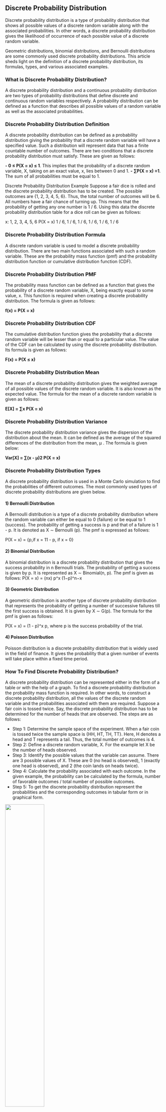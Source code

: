 ## Discrete Probability Distribution
Discrete probability distribution is a type of probability distribution that shows all possible values of a discrete random variable along with the associated probabilities. In other words, a discrete probability distribution gives the likelihood of occurrence of each possible value of a discrete random variable.

Geometric distributions, binomial distributions, and Bernoulli distributions are some commonly used discrete probability distributions. This article sheds light on the definition of a discrete probability distribution, its formulas, types, and various associated examples.


### What is Discrete Probability Distribution?
A discrete probability distribution and a continuous probability distribution are two types of probability distributions that define discrete and continuous random variables respectively. A probability distribution can be defined as a function that describes all possible values of a random variable as well as the associated probabilities.

### Discrete Probability Distribution Definition
A discrete probability distribution can be defined as a probability distribution giving the probability that a discrete random variable will have a specified value. Such a distribution will represent data that has a finite countable number of outcomes. There are two conditions that a discrete probability distribution must satisfy. These are given as follows:

**- 0 ≤ P(X = x) ≤ 1**. This implies that the probability of a discrete random variable, X, taking on an exact value, x, lies between 0 and 1.
**- ∑P(X = x) =1**. The sum of all probabilities must be equal to 1.

Discrete Probability Distribution Example
Suppose a fair dice is rolled and the discrete probability distribution has to be created. The possible outcomes are {1, 2, 3, 4, 5, 6}. Thus, the total number of outcomes will be 6. All numbers have a fair chance of turning up. This means that the probability of getting any one number is 1 / 6. Using this data the discrete probability distribution table for a dice roll can be given as follows:

x: 	1,	2,	3,	4,	5,	6
P(X = x)	1 / 6,	1 / 6,	1 / 6,	1 / 6,	1 / 6,	1 / 6


### Discrete Probability Distribution Formula
A discrete random variable is used to model a discrete probability distribution. There are two main functions associated with such a random variable. These are the probability mass function (pmf) and the probability distribution function or cumulative distribution function (CDF).

### Discrete Probability Distribution PMF
The probability mass function can be defined as a function that gives the probability of a discrete random variable, X, being exactly equal to some value, x. This function is required when creating a discrete probability distribution. The formula is given as follows:

**f(x) = P(X = x)**

### Discrete Probability Distribution CDF
The cumulative distribution function gives the probability that a discrete random variable will be lesser than or equal to a particular value. The value of the CDF can be calculated by using the discrete probability distribution. Its formula is given as follows:

**F(x) = P(X ≤ x)**

### Discrete Probability Distribution Mean
The mean of a discrete probability distribution gives the weighted average of all possible values of the discrete random variable. It is also known as the expected value. The formula for the mean of a discrete random variable is given as follows:

**E[X] = ∑x P(X = x)**

### Discrete Probability Distribution Variance
The discrete probability distribution variance gives the dispersion of the distribution about the mean. It can be defined as the average of the squared differences of the distribution from the mean, μ
. The formula is given below:

**Var[X] = ∑(x - μ)2 P(X = x)**


### Discrete Probability Distribution Types
A discrete probability distribution is used in a Monte Carlo simulation to find the probabilities of different outcomes. The most commonly used types of discrete probability distributions are given below.

#### 1) Bernoulli Distribution

A Bernoulli distribution is a type of a discrete probability distribution where the random variable can either be equal to 0 (failure) or be equal to 1 (success). The probability of getting a success is p and that of a failure is 1 - p. It is denoted as X ∼ Bernoulli (p). The pmf is expressed as follows:

P(X = x) = {p,if x = 11 - p, if x = 0}

#### 2) Binomial Distribution

A binomial distribution is a discrete probability distribution that gives the success probability in n Bernoulli trials. The probability of getting a success is given by p. It is represented as X ∼ Binomial(n, p). The pmf is given as follows:
P(X = x) = (nx) p^x (1−p)^n−x


#### 3) Geometric Distribution

A geometric distribution is another type of discrete probability distribution that represents the probability of getting a number of successive failures till the first success is obtained. It is given by X ∼ G(p). The formula for the pmf is given as follows:

P(X = x) = (1 - p)^x p, where p is the success probability of the trial.

#### 4) Poisson Distribution

Poisson distribution is a discrete probability distribution that is widely used in the field of finance. It gives the probability that a given number of events will take place within a fixed time period.


### How To Find Discrete Probability Distribution?

A discrete probability distribution can be represented either in the form of a table or with the help of a graph. To find a discrete probability distribution the probability mass function is required. In other words, to construct a discrete probability distribution, all the values of the discrete random variable and the probabilities associated with them are required. Suppose a fair coin is tossed twice. Say, the discrete probability distribution has to be determined for the number of heads that are observed. The steps are as follows:

- Step 1: Determine the sample space of the experiment. When a fair coin is tossed twice the sample space is {HH, HT, TH, TT}. Here, H denotes a head and T represents a tail. Thus, the total number of outcomes is 4.
- Step 2: Define a discrete random variable, X. For the example let X be the number of heads observed.
- Step 3: Identify the possible values that the variable can assume. There are 3 possible values of X. These are 0 (no head is observed), 1 (exactly one head is observed), and 2 (the coin lands on heads twice).
- Step 4: Calculate the probability associated with each outcome. In the given example, the probability can be calculated by the formula, number of favorable outcomes / total number of possible outcomes.
- Step 5: To get the discrete probability distribution represent the probabilities and the corresponding outcomes in tabular form or in graphical form.

<img src = "https://d138zd1ktt9iqe.cloudfront.net/media/seo_landing_files/discrete-probability-distribution-example-1639994583.png" width = 50%, height = 50%>

<br/>

### Important Notes on Discrete Probability Distribution

- A discrete probability distribution is used to model the outcomes of a discrete random variable as well as the associated probabilities.
- A discrete distribution is used to calculate the probability that a random variable will be exactly equal to some value.
0 ≤ P(X = x) ≤ 1 and ∑P(X = x) =1 are two conditions that must be satisfied by a discrete probability distribution.
- The examples of a discrete probability distribution are Bernoulli Distribution, binomial distribution, Poisson distribution, and geometric distribution.
